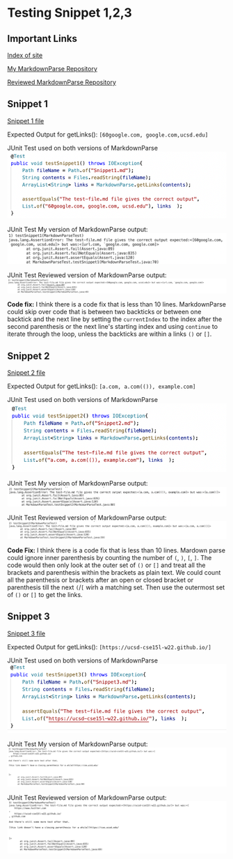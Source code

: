 # Testing Snippet 1,2,3
## Important Links 
[Index of site](https://rsavoj.github.io/cse15l-lab-reports/)

[My MarkdownParse Repository](https://github.com/rsavoj/markdown-parse)

[Reviewed MarkdownParse Repository](https://github.com/ExtraExaByte/MarkDownParse)
## Snippet 1
[Snippet 1 file](https://rsavoj.github.io/cse15l-lab-reports/Lab-report-4/Snippet1.md)

Expected Output for getLinks():
``[60google.com, google.com,ucsd.edu] ``

JUnit Test used on both versions of MarkdownParse
![image](SnippetOneJUnit.png)

JUnit Test My version of MarkdownParse output:
![image](SnippetOneMyJUnit.png)

JUnit Test Reviewed version of MarkdownParse output:
![image](SnippetOneTheirJUnit.png)

**Code fix:** I think there is a code fix that is less than 10 lines. MarkdownParse could skip over code that is between two backticks or between one backtick and the next line by setting the `currentIndex` to the index after the second parenthesis or the next line's starting index and using `continue` to iterate through the loop, unless the backticks are within a links `()` or `[]`.
## Snippet 2
[Snippet 2 file](https://rsavoj.github.io/cse15l-lab-reports/Lab-report-4/Snippet2.md)

Expected  Output for getLinks():
`[a.com, a.com(()), example.com] `

JUnit Test used on both versions of MarkdownParse
![image](SnippetTwoJUnit.png)

JUnit Test My version of MarkdownParse output:
![image](SnippetTwoMyJUnit.png)

JUnit Test Reviewed version of MarkdownParse output:
![image](SnippetTwoTheirJUnit.png)

**Code Fix:** I think there is a code fix that is less than 10 lines. Mardown parse could ignore inner parenthesis by counting the number of `(`, `)`, `[`, `]`. The code would then only look at the outer set of `()` or `[]` and treat all the brackets and parenthesis within the brackets as plain text. We could count all the parenthesis or brackets after an open or closed bracket or parenthesis till the next `(`/`[` wirh a matching set. Then use the outermost set of `()` or `[]` to get the links.
## Snippet 3
[Snippet 3 file](https://rsavoj.github.io/cse15l-lab-reports/Lab-report-4/Snippet3.md)

Expected  Output for getLinks():
`[https://ucsd-cse15l-w22.github.io/] `

JUnit Test used on both versions of MarkdownParse
![image](SnippetThreeJUnit.png)

JUnit Test My version of MarkdownParse output:
![image](SnippetThreeMyJUnit.png)

JUnit Test Reviewed version of MarkdownParse output:
![image](SnippetThreeTheirJUnit.png)

